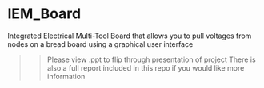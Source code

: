 # IEM_Board
Integrated Electrical Multi-Tool Board that allows you to pull voltages from nodes on a bread board using a graphical user interface

>> Please view .ppt to flip through presentation of project
>> There is also a full report included in this repo if you would like more information
>> 
